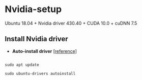 # Nvidia-setup
Ubuntu 18.04 + Nvidia driver 430.40 + CUDA 10.0 + cuDNN 7.5

## Install Nvidia driver
- **Auto-install driver** [[reference]](https://askubuntu.com/questions/1028830/how-do-i-install-cuda-on-ubuntu-18-04)
```sudo add-apt-repository ppa:graphics-drivers/ppa

sudo apt update

sudo ubuntu-drivers autoinstall
```
